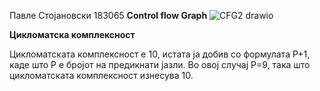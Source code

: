 Павле Стојановски 183065
**Control flow Graph**
![CFG2 drawio](https://github.com/pavlestojanovski/SI_2024_lab2_183065/assets/63550181/5a72ef34-1917-4d0f-84a6-b29f74a4b987)

**Цикломатска комплексност**

Цикломатската комплексност е 10, истата ја добив со формулата P+1, каде што P е бројот на предикнати јазли. Во овој случај P=9, така што цикломатската комплексност изнесува 10.



